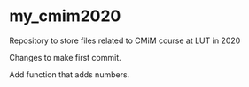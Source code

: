 # my_cmim2020
Repository to store files related to CMiM course at LUT in 2020

Changes to make first commit.

Add function that adds numbers.